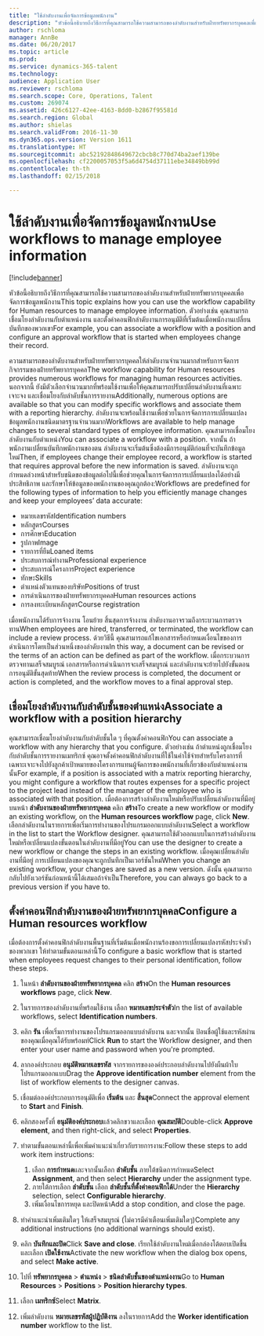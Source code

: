 ```yaml
---
title: "ใช้ลำดับงานเพื่อจัดการข้อมูลพนักงาน"
description: "หัวข้อนี้อธิบายถึงวิธีการที่คุณสามารถใช้ความสามารถของลำดับงานสำหรับฝ่ายทรัพยากรบุคคลเพื่อจัดการข้อมูลพนักงาน ตัวอย่างเช่น คุณสามารถเชื่อมโยงลำดับงานกับตำแหน่งงาน และตั้งค่าคอนฟิกลำดับงานการอนุมัติที่เริ่มต้นเมื่อพนักงานเปลี่ยนบันทึกของพวกเขา"
author: rschloma
manager: AnnBe
ms.date: 06/20/2017
ms.topic: article
ms.prod: 
ms.service: dynamics-365-talent
ms.technology: 
audience: Application User
ms.reviewer: rschloma
ms.search.scope: Core, Operations, Talent
ms.custom: 269074
ms.assetid: 426c6127-42ee-4163-8dd0-b2867f95581d
ms.search.region: Global
ms.author: shielas
ms.search.validFrom: 2016-11-30
ms.dyn365.ops.version: Version 1611
ms.translationtype: HT
ms.sourcegitcommit: abc52192848649672cbcb8c770d74ba2aef139be
ms.openlocfilehash: cf2200057053f5a6d4754d37111ebe34849bb99d
ms.contentlocale: th-th
ms.lasthandoff: 02/15/2018

---
```


# <a name="use-workflows-to-manage-employee-information"></a><span data-ttu-id="e553c-104">ใช้ลำดับงานเพื่อจัดการข้อมูลพนักงาน</span><span class="sxs-lookup"><span data-stu-id="e553c-104">Use workflows to manage employee information</span></span>

[!include[banner](includes/banner.md)]


<span data-ttu-id="e553c-105">หัวข้อนี้อธิบายถึงวิธีการที่คุณสามารถใช้ความสามารถของลำดับงานสำหรับฝ่ายทรัพยากรบุคคลเพื่อจัดการข้อมูลพนักงาน</span><span class="sxs-lookup"><span data-stu-id="e553c-105">This topic explains how you can use the workflow capability for Human resources to manage employee information.</span></span> <span data-ttu-id="e553c-106">ตัวอย่างเช่น คุณสามารถเชื่อมโยงลำดับงานกับตำแหน่งงาน และตั้งค่าคอนฟิกลำดับงานการอนุมัติที่เริ่มต้นเมื่อพนักงานเปลี่ยนบันทึกของพวกเขา</span><span class="sxs-lookup"><span data-stu-id="e553c-106">For example, you can associate a workflow with a position and configure an approval workflow that is started when employees change their record.</span></span>

<span data-ttu-id="e553c-107">ความสามารถของลำดับงานสำหรับฝ่ายทรัพยากรบุคคลให้ลำดับงานจำนวนมากสำหรับการจัดการกิจกรรมของฝ่ายทรัพยากรบุคคล</span><span class="sxs-lookup"><span data-stu-id="e553c-107">The workflow capability for Human resources provides numerous workflows for managing human resources activities.</span></span> <span data-ttu-id="e553c-108">นอกจากนี้ ยังมีตัวเลือกจำนวนมากที่พร้อมใช้งานเพื่อให้คุณสามารถปรับเปลี่ยนลำดับงานที่เฉพาะเจาะจง และเชื่อมโยงกับลำดับชั้นการรายงาน</span><span class="sxs-lookup"><span data-stu-id="e553c-108">Additionally, numerous options are available so that you can modify specific workflows and associate them with a reporting hierarchy.</span></span> <span data-ttu-id="e553c-109">ลำดับงานจะพร้อมใช้งานเพื่อช่วยในการจัดการการเปลี่ยนแปลงข้อมูลพนักงานชนิดมาตรฐานจำนวนมาก</span><span class="sxs-lookup"><span data-stu-id="e553c-109">Workflows are available to help manage changes to several standard types of employee information.</span></span> <span data-ttu-id="e553c-110">คุณสามารถเชื่อมโยงลำดับงานกับตำแหน่ง</span><span class="sxs-lookup"><span data-stu-id="e553c-110">You can associate a workflow with a position.</span></span> <span data-ttu-id="e553c-111">จากนั้น ถ้าพนักงานเปลี่ยนบันทึกพนักงานของตน ลำดับงานจะเริ่มต้นซึ่งต้องมีการอนุมัติก่อนที่จะบันทึกข้อมูลใหม่</span><span class="sxs-lookup"><span data-stu-id="e553c-111">Then, if employees change their employee record, a workflow is started that requires approval before the new information is saved.</span></span> <span data-ttu-id="e553c-112">ลำดับงานจะถูกกำหนดล่วงหน้าสำหรับชนิดของข้อมูลต่อไปนี้เพื่อช่วยคุณในการจัดการการเปลี่ยนแปลงได้อย่างมีประสิทธิภาพ และรักษาให้ข้อมูลของพนักงานของคุณถูกต้อง:</span><span class="sxs-lookup"><span data-stu-id="e553c-112">Workflows are predefined for the following types of information to help you efficiently manage changes and keep your employees’ data accurate:</span></span>

-   <span data-ttu-id="e553c-113">หมายเลขรหัส</span><span class="sxs-lookup"><span data-stu-id="e553c-113">Identification numbers</span></span>
-   <span data-ttu-id="e553c-114">หลักสูตร</span><span class="sxs-lookup"><span data-stu-id="e553c-114">Courses</span></span>
-   <span data-ttu-id="e553c-115">การศึกษา</span><span class="sxs-lookup"><span data-stu-id="e553c-115">Education</span></span>
-   <span data-ttu-id="e553c-116">รูปภาพ</span><span class="sxs-lookup"><span data-stu-id="e553c-116">Image</span></span>
-   <span data-ttu-id="e553c-117">รายการที่ยืม</span><span class="sxs-lookup"><span data-stu-id="e553c-117">Loaned items</span></span>
-   <span data-ttu-id="e553c-118">ประสบการณ์ทำงาน</span><span class="sxs-lookup"><span data-stu-id="e553c-118">Professional experience</span></span>
-   <span data-ttu-id="e553c-119">ประสบการณ์โครงการ</span><span class="sxs-lookup"><span data-stu-id="e553c-119">Project experience</span></span>
-   <span data-ttu-id="e553c-120">ทักษะ</span><span class="sxs-lookup"><span data-stu-id="e553c-120">Skills</span></span>
-   <span data-ttu-id="e553c-121">ตำแหน่งตัวแทนของบริษัท</span><span class="sxs-lookup"><span data-stu-id="e553c-121">Positions of trust</span></span>
-   <span data-ttu-id="e553c-122">การดำเนินการของฝ่ายทรัพยากรบุคคล</span><span class="sxs-lookup"><span data-stu-id="e553c-122">Human resources actions</span></span>
-   <span data-ttu-id="e553c-123">การลงทะเบียนหลักสูตร</span><span class="sxs-lookup"><span data-stu-id="e553c-123">Course registration</span></span>

<span data-ttu-id="e553c-124">เมื่อพนักงานได้รับการจ้างงาน โอนย้าย สิ้นสุดการจ้างงาน ลำดับงานอาจรวมถึงกระบวนการตรวจทาน</span><span class="sxs-lookup"><span data-stu-id="e553c-124">When employees are hired, transferred, or terminated, the workflow can include a review process.</span></span> <span data-ttu-id="e553c-125">ด้วยวิธีนี้ คุณสามารถแก้ไขเอกสารหรือกำหนดเงื่อนไขของการดำเนินการโดยเป็นส่วนหนึ่งของลำดับงาน</span><span class="sxs-lookup"><span data-stu-id="e553c-125">In this way, a document can be revised or the terms of an action can be defined as part of the workflow.</span></span> <span data-ttu-id="e553c-126">เมื่อกระบวนการตรวจทานเสร็จสมบูรณ์ เอกสารหรือการดำเนินการจะเสร็จสมบูรณ์ และลำดับงานจะย้ายไปยังขั้นตอนการอนุมัติขั้นสุดท้าย</span><span class="sxs-lookup"><span data-stu-id="e553c-126">When the review process is completed, the document or action is completed, and the workflow moves to a final approval step.</span></span>

## <a name="associate-a-workflow-with-a-position-hierarchy"></a><span data-ttu-id="e553c-127">เชื่อมโยงลำดับงานกับลำดับชั้นของตำแหน่ง</span><span class="sxs-lookup"><span data-stu-id="e553c-127">Associate a workflow with a position hierarchy</span></span>
<span data-ttu-id="e553c-128">คุณสามารถเชื่อมโยงลำดับงานกับลำดับชั้นใด ๆ ที่คุณตั้งค่าคอนฟิก</span><span class="sxs-lookup"><span data-stu-id="e553c-128">You can associate a workflow with any hierarchy that you configure.</span></span> <span data-ttu-id="e553c-129">ตัวอย่างเช่น ถ้าตำแหน่งถูกเชื่อมโยงกับลำดับชั้นการรายงานเมทริกซ์ คุณอาจตั้งค่าคอนฟิกลำดับงานที่ใช้ในค่าใช้จ่ายสำหรับโครงการที่เฉพาะเจาะจงไปยังลูกค้าเป้าหมายของโครงการแทนผู้จัดการของพนักงานที่เกี่ยวข้องกับตำแหน่งงานนั้น</span><span class="sxs-lookup"><span data-stu-id="e553c-129">For example, if a position is associated with a matrix reporting hierarchy, you might configure a workflow that routes expenses for a specific project to the project lead instead of the manager of the employee who is associated with that position.</span></span> <span data-ttu-id="e553c-130">เมื่อต้องการสร้างลำดับงานใหม่หรือปรับเปลี่ยนลำดับงานที่มีอยู่ บนหน้า **ลำดับงานของฝ่ายทรัพยากรบุคคล** คลิก **สร้าง**</span><span class="sxs-lookup"><span data-stu-id="e553c-130">To create a new workflow or modify an existing workflow, on the **Human resources workflow** page, click **New**.</span></span> <span data-ttu-id="e553c-131">เลือกลำดับงานในรายการเพื่อเริ่มการทำงานของโปรแกรมออกแบบลำดับงาน</span><span class="sxs-lookup"><span data-stu-id="e553c-131">Select a workflow in the list to start the Workflow designer.</span></span> <span data-ttu-id="e553c-132">คุณสามารถใช้ตัวออกแบบในการสร้างลำดับงานใหม่หรือเปลี่ยนแปลงขั้นตอนในลำดับงานที่มีอยู่</span><span class="sxs-lookup"><span data-stu-id="e553c-132">You can use the designer to create a new workflow or change the steps in an existing workflow.</span></span> <span data-ttu-id="e553c-133">เมื่อคุณเปลี่ยนลำดับงานที่มีอยู่ การเปลี่ยนแปลงของคุณจะถูกบันทึกเป็นเวอร์ชันใหม่</span><span class="sxs-lookup"><span data-stu-id="e553c-133">When you change an existing workflow, your changes are saved as a new version.</span></span> <span data-ttu-id="e553c-134">ดังนั้น คุณสามารถกลับไปยังเวอร์ชันก่อนหน้านี้ได้เสมอถ้าจำเป็น</span><span class="sxs-lookup"><span data-stu-id="e553c-134">Therefore, you can always go back to a previous version if you have to.</span></span>

## <a name="configure-a-human-resources-workflow"></a><span data-ttu-id="e553c-135">ตั้งค่าคอนฟิกลำดับงานของฝ่ายทรัพยากรบุคคล</span><span class="sxs-lookup"><span data-stu-id="e553c-135">Configure a Human resources workflow</span></span>
<span data-ttu-id="e553c-136">เมื่อต้องการตั้งค่าคอนฟิกลำดับงานพื้นฐานที่เริ่มต้นเมื่อพนักงานร้องขอการเปลี่ยนแปลงรหัสประจำตัวของพวกเขา ให้ทำตามขั้นตอนเหล่านี้</span><span class="sxs-lookup"><span data-stu-id="e553c-136">To configure a basic workflow that is started when employees request changes to their personal identification, follow these steps.</span></span>

1.  <span data-ttu-id="e553c-137">ในหน้า **ลำดับงานของฝ่ายทรัพยากรบุคคล** คลิก **สร้าง**</span><span class="sxs-lookup"><span data-stu-id="e553c-137">On the **Human resources workflows** page, click **New**.</span></span>
2.  <span data-ttu-id="e553c-138">ในรายการของลำดับงานที่พร้อมใช้งาน เลือก **หมายเลขประจำตัว**</span><span class="sxs-lookup"><span data-stu-id="e553c-138">In the list of available workflows, select **Identification numbers**.</span></span>
3.  <span data-ttu-id="e553c-139">คลิก **รัน** เพื่อเริ่มการทำงานของโปรแกรมออกแบบลำดับงาน และจากนั้น ป้อนชื่อผู้ใช้และรหัสผ่านของคุณเมื่อคุณได้รับพร้อมท์</span><span class="sxs-lookup"><span data-stu-id="e553c-139">Click **Run** to start the Workflow designer, and then enter your user name and password when you're prompted.</span></span>
4.  <span data-ttu-id="e553c-140">ลากองค์ประกอบ **อนุมัติหมายเลขรหัส** จากรายการขององค์ประกอบลำดับงานไปยังผืนผ้าใบโปรแกรมออกแบบ</span><span class="sxs-lookup"><span data-stu-id="e553c-140">Drag the **Approve identification number** element from the list of workflow elements to the designer canvas.</span></span>
5.  <span data-ttu-id="e553c-141">เชื่อมต่อองค์ประกอบการอนุมัติเพื่อ **เริ่มต้น** และ **สิ้นสุด**</span><span class="sxs-lookup"><span data-stu-id="e553c-141">Connect the approval element to **Start** and **Finish**.</span></span>
6.  <span data-ttu-id="e553c-142">คลิกสองครั้งที่ **อนุมัติองค์ประกอบ**แล้วคลิกขวาและเลือก **คุณสมบัติ**</span><span class="sxs-lookup"><span data-stu-id="e553c-142">Double-click **Approve element**, and then right-click, and select **Properties**.</span></span>
7.  <span data-ttu-id="e553c-143">ทำตามขั้นตอนเหล่านี้เพื่อเพิ่มคำแนะนำเกี่ยวกับรายการงาน:</span><span class="sxs-lookup"><span data-stu-id="e553c-143">Follow these steps to add work item instructions:</span></span>
    1.  <span data-ttu-id="e553c-144">เลือก **การกำหนด**และจากนั้นเลือก **ลำดับชั้น** ภายใต้ชนิดการกำหนด</span><span class="sxs-lookup"><span data-stu-id="e553c-144">Select **Assignment**, and then select **Hierarchy** under the assignment type.</span></span>
    2.  <span data-ttu-id="e553c-145">ภายใต้การเลือก **ลำดับชั้น** เลือก **ลำดับชั้นที่ตั้งค่าคอนฟิกได้**</span><span class="sxs-lookup"><span data-stu-id="e553c-145">Under the **Hierarchy** selection, select **Configurable hierarchy**.</span></span>
    3.  <span data-ttu-id="e553c-146">เพิ่มเงื่อนไขการหยุด และปิดหน้า</span><span class="sxs-lookup"><span data-stu-id="e553c-146">Add a stop condition, and close the page.</span></span>

8.  <span data-ttu-id="e553c-147">ทำคำแนะนำเพิ่มเติมใดๆ ให้เสร็จสมบูรณ์ (ไม่ควรมีคำเตือนเพิ่มเติมใดๆ)</span><span class="sxs-lookup"><span data-stu-id="e553c-147">Complete any additional instructions (no additional warnings should exist).</span></span>
9.  <span data-ttu-id="e553c-148">คลิก **บันทึกและปิด**</span><span class="sxs-lookup"><span data-stu-id="e553c-148">Click **Save and close**.</span></span> <span data-ttu-id="e553c-149">เรียกใช้ลำดับงานใหม่เมื่อกล่องโต้ตอบเปิดขึ้น และเลือก **เปิดใช้งาน**</span><span class="sxs-lookup"><span data-stu-id="e553c-149">Activate the new workflow when the dialog box opens, and select **Make active**.</span></span>
10. <span data-ttu-id="e553c-150">ไปที่ **ทรัพยากรบุคคล** &gt; **ตำแหน่ง** &gt; **ชนิดลำดับชั้นของตำแหน่งงาน**</span><span class="sxs-lookup"><span data-stu-id="e553c-150">Go to **Human Resources** &gt; **Positions** &gt; **Position hierarchy types**.</span></span>
11. <span data-ttu-id="e553c-151">เลือก **เมทริกซ์**</span><span class="sxs-lookup"><span data-stu-id="e553c-151">Select **Matrix**.</span></span>
12. <span data-ttu-id="e553c-152">เพิ่มลำดับงาน **หมายเลขรหัสผู้ปฏิบัติงาน** ลงในรายการ</span><span class="sxs-lookup"><span data-stu-id="e553c-152">Add the **Worker identification number** workflow to the list.</span></span>





